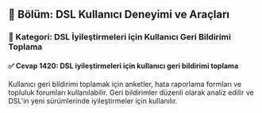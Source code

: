 ## 📘 Bölüm: DSL Kullanıcı Deneyimi ve Araçları  
### 🔹 Kategori: DSL İyileştirmeleri için Kullanıcı Geri Bildirimi Toplama  
#### ✅ Cevap 1420: DSL iyileştirmeleri için kullanıcı geri bildirimi toplama

Kullanıcı geri bildirimi toplamak için anketler, hata raporlama formları ve topluluk forumları kullanılabilir. Geri bildirimler düzenli olarak analiz edilir ve DSL'in yeni sürümlerinde iyileştirmeler için kullanılır.

